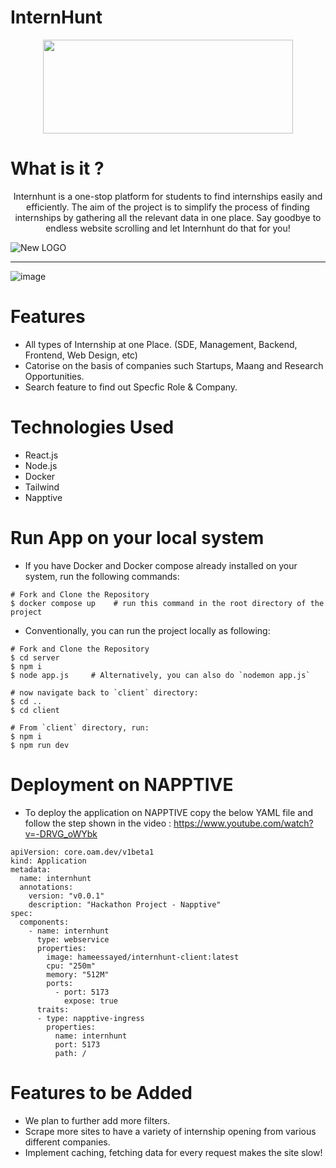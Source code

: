 # InternHunt
<p align="center" >
  <img width="400" height="150" src="https://github.com/hamees-sayed/internhunt/blob/main/client/src/Components/img/Name.png">
</p>



# What is it ?
<p align="center">                                                                                                                              Internhunt is a one-stop platform for students to find internships easily and efficiently. The aim of the project is to simplify the process of finding     internships by gathering all the relevant data in one place. Say goodbye to endless website scrolling and let Internhunt do that for you!
</p>  

<!-- <img width="1200" height="600" src="https://github.com/hamees-sayed/internhunt/blob/main/client/src/Components/img/yo1/screely-1681556317784.png" /> -->
![New LOGO ](https://github.com/hamees-sayed/internhunt/blob/main/client/src/Components/img/yo1/screely-1681556317784.png)

---

![image](https://user-images.githubusercontent.com/98336593/232202030-d7a5343e-bf28-4706-bd7e-59e3c5c9400a.png)

# Features
- All types of Internship at one Place. (SDE, Management, Backend, Frontend, Web Design, etc)
- Catorise on the basis of companies such Startups, Maang and Research Opportunities.
- Search feature to find out Specfic Role & Company.

# Technologies Used
- React.js
- Node.js
- Docker
- Tailwind
- Napptive

# Run App on your local system
- If you have Docker and Docker compose already installed on your system, run the following commands: 
```
# Fork and Clone the Repository
$ docker compose up    # run this command in the root directory of the project
```

- Conventionally, you can run the project locally as following: 
```
# Fork and Clone the Repository
$ cd server
$ npm i
$ node app.js     # Alternatively, you can also do `nodemon app.js`

# now navigate back to `client` directory:
$ cd ..
$ cd client 

# From `client` directory, run:
$ npm i
$ npm run dev
```
# Deployment on NAPPTIVE
- To deploy the application on NAPPTIVE copy the below YAML file and follow the step shown in the video : https://www.youtube.com/watch?v=-DRVG_oWYbk
```
apiVersion: core.oam.dev/v1beta1
kind: Application
metadata:
  name: internhunt
  annotations:
    version: "v0.0.1"
    description: "Hackathon Project - Napptive"
spec:
  components:
    - name: internhunt
      type: webservice
      properties:
        image: hameessayed/internhunt-client:latest
        cpu: "250m"
        memory: "512M"
        ports:
          - port: 5173
            expose: true
      traits:
      - type: napptive-ingress
        properties:
          name: internhunt
          port: 5173
          path: /
```
# Features to be Added
- We plan to further add more filters. 
- Scrape more sites to have a variety of internship opening from various different companies.
- Implement caching, fetching data for every request makes the site slow!
